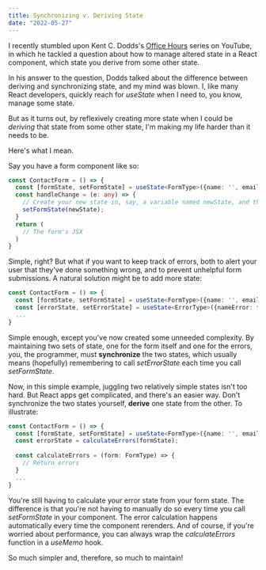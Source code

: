 ```yaml
---
title: Synchronizing v. Deriving State
date: "2022-05-27"
---
```


I recently stumbled upon Kent C. Dodds's [Office Hours](https://youtu.be/uNKWIWgbx9s) series on YouTube, in which he tackled a question about how to manage altered state in a React component, which state you derive from some other state.

In his answer to the question, Dodds talked about the difference between deriving and synchronizing state, and my mind was blown. I, like many React developers, quickly reach for _useState_ when I need to, you know, manage some state.

But as it turns out, by reflexively creating more state when I could be _deriving_ that state from some other state, I'm making my life harder than it needs to be.

Here's what I mean.

Say you have a form component like so:

```typescript jsx
const ContactForm = () => {
  const [formState, setFormState] = useState<FormType>({name: '', email: '', message: ''});
  const handleChange = (e: any) => {
    // Create your new state in, say, a variable named newState, and then...
    setFormState(newState);
  }
  return (
    // The form's JSX
  )
}
```
Simple, right? But what if you want to keep track of errors, both to alert your user that they've done something wrong, and to prevent unhelpful form submissions.
A natural solution might be to add more state:
```typescript jsx
const ContactForm = () => {
  const [formState, setFormState] = useState<FormType>({name: '', email: '', message: ''});
  const [errorState, setErrorState] = useState<ErrorType>({nameError: false, emailError: false});
  ...
}
```
Simple enough, except you've now created some unneeded complexity. By maintaining two sets of state, one for the form itself and one for the errors, you, the programmer, must **synchronize** the two states, which usually means (hopefully) remembering to call _setErrorState_ each time you call _setFormState_.

Now, in this simple example, juggling two relatively simple states isn't too hard. But React apps get complicated, and there's an easier way. Don't synchronize the two states yourself, **derive** one state from the other. To illustrate:

```typescript jsx
const ContactForm = () => {
  const [formState, setFormState] = useState<FormType>({name: '', email: '', message: ''});
  const errorState = calculateErrors(formState);
  
  const calculateErrors = (form: FormType) => {
    // Return errors
  }
  ...
}
```
You're still having to calculate your error state from your form state. The difference is that you're not having to manually do so every time you call _setFormState_ in your component. The error calculation happens automatically every time the component rerenders. And of course, if you're worried about performance, you can always wrap the _calculateErrors_ function in a _useMemo_ hook.

So much simpler and, therefore, so much  to maintain! 